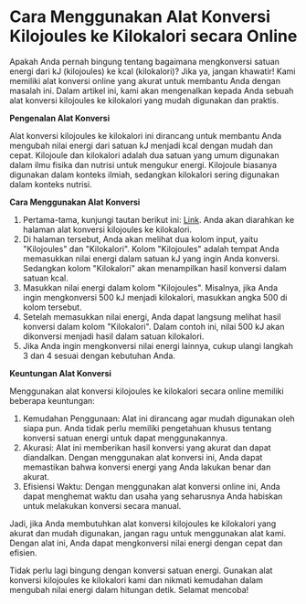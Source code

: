 Cara Menggunakan Alat Konversi Kilojoules ke Kilokalori secara Online
=====================================================================

Apakah Anda pernah bingung tentang bagaimana mengkonversi satuan energi dari kJ (kilojoules) ke kcal (kilokalori)? Jika ya, jangan khawatir! Kami memiliki alat konversi online yang akurat untuk membantu Anda dengan masalah ini. Dalam artikel ini, kami akan mengenalkan kepada Anda sebuah alat konversi kilojoules ke kilokalori yang mudah digunakan dan praktis.

**Pengenalan Alat Konversi**

Alat konversi kilojoules ke kilokalori ini dirancang untuk membantu Anda mengubah nilai energi dari satuan kJ menjadi kcal dengan mudah dan cepat. Kilojoule dan kilokalori adalah dua satuan yang umum digunakan dalam ilmu fisika dan nutrisi untuk mengukur energi. Kilojoule biasanya digunakan dalam konteks ilmiah, sedangkan kilokalori sering digunakan dalam konteks nutrisi.

**Cara Menggunakan Alat Konversi**

1. Pertama-tama, kunjungi tautan berikut ini: [Link](https://www.onlinecalculatorsfree.com/id/convert/kilojoules-to-kilocalories.html). Anda akan diarahkan ke halaman alat konversi kilojoules ke kilokalori.
2. Di halaman tersebut, Anda akan melihat dua kolom input, yaitu "Kilojoules" dan "Kilokalori". Kolom "Kilojoules" adalah tempat Anda memasukkan nilai energi dalam satuan kJ yang ingin Anda konversi. Sedangkan kolom "Kilokalori" akan menampilkan hasil konversi dalam satuan kcal.
3. Masukkan nilai energi dalam kolom "Kilojoules". Misalnya, jika Anda ingin mengkonversi 500 kJ menjadi kilokalori, masukkan angka 500 di kolom tersebut.
4. Setelah memasukkan nilai energi, Anda dapat langsung melihat hasil konversi dalam kolom "Kilokalori". Dalam contoh ini, nilai 500 kJ akan dikonversi menjadi hasil dalam satuan kilokalori.
5. Jika Anda ingin mengkonversi nilai energi lainnya, cukup ulangi langkah 3 dan 4 sesuai dengan kebutuhan Anda.

**Keuntungan Alat Konversi**

Menggunakan alat konversi kilojoules ke kilokalori secara online memiliki beberapa keuntungan:

1. Kemudahan Penggunaan: Alat ini dirancang agar mudah digunakan oleh siapa pun. Anda tidak perlu memiliki pengetahuan khusus tentang konversi satuan energi untuk dapat menggunakannya.
2. Akurasi: Alat ini memberikan hasil konversi yang akurat dan dapat diandalkan. Dengan menggunakan alat konversi ini, Anda dapat memastikan bahwa konversi energi yang Anda lakukan benar dan akurat.
3. Efisiensi Waktu: Dengan menggunakan alat konversi online ini, Anda dapat menghemat waktu dan usaha yang seharusnya Anda habiskan untuk melakukan konversi secara manual.

Jadi, jika Anda membutuhkan alat konversi kilojoules ke kilokalori yang akurat dan mudah digunakan, jangan ragu untuk menggunakan alat kami. Dengan alat ini, Anda dapat mengkonversi nilai energi dengan cepat dan efisien.

Tidak perlu lagi bingung dengan konversi satuan energi. Gunakan alat konversi kilojoules ke kilokalori kami dan nikmati kemudahan dalam mengubah nilai energi dalam hitungan detik. Selamat mencoba!